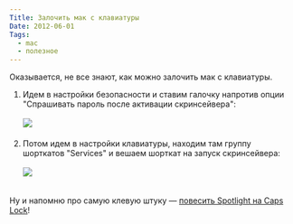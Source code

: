 ```yaml
---
Title: Залочить мак с клавиатуры
Date: 2012-06-01
Tags: 
  - mac
  - полезное
---
```


<div class="text">Оказывается, не все знают, как можно залочить мак с клавиатуры.<br />
<ol>
<li>Идем в настройки безопасности и ставим галочку напротив опции "Спрашивать пароль после активации скринсейвера":<br /><br />
<img src="https://dl.dropbox.com/u/140528/site/lock-1.png" /><br /><br /></li>
<li>Потом идем в настройки клавиатуры, находим там группу шорткатов "Services" и вешаем шорткат на запуск скринсейвера:<br /><br />
<img src="https://dl.dropbox.com/u/140528/site/lock-2.png" /><br /><br /></li>
</ol>
Ну и напомню про самую клевую штуку — <a href="http://blog.alexeypegov.com/note/use-caps-lock-as-spotlight-trigger">повесить Spotlight на Caps Lock</a>!</div>